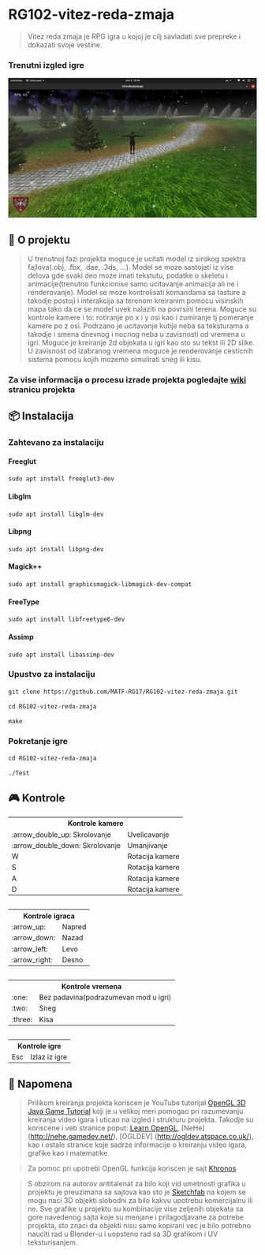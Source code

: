 # RG102-vitez-reda-zmaja

> Vitez reda zmaja je RPG igra u kojoj je cilj savladati sve prepreke i dokazati svoje vestine.

### Trenutni izgled igre
![Screen](screenshots/Program_Stage9.png?raw=true "Current program view")


##  :green_book: O projektu

> U trenutnoj fazi projekta moguce je ucitati model iz sirokog spektra fajlova(.obj, .fbx, .dae, .3ds, ...). Model se moze sastojati iz vise delova gde svaki deo moze imati tekstutu, podatke o skeletu i animacije(trenutno funkcionise samo ucitavanje animacija ali ne i renderovanje). Model se moze kontrolisati komandama sa tasture a takodje postoji i interakcija sa terenom kreiranim pomocu visinskih mapa tako da ce se model uvek nalaziti na povrsini terena. Moguce su kontrole kamere i to: rotiranje po x i y osi kao i zumiranje tj pomeranje kamere po z osi. Podrzano je ucitavanje kutije neba sa teksturama a takodje i smena dnevnog i nocnog neba u zavisnosti od vremena u igri. Moguce je kreiranje 2d objekata u igri kao sto su tekst ili 2D slike. U zavisnost od izabranog vremena moguce je renderovanje cesticnih sistema pomocu kojih mozemo simulirati sneg ili kisu.

### Za vise informacija o procesu izrade projekta pogledajte [wiki](https://github.com/MATF-RG18/RG146-vitez-reda-zmaja/wiki) stranicu projekta



## :package: Instalacija

### Zahtevano za instalaciju

#### Freeglut
```
sudo apt install freeglut3-dev
```

#### Libglm
```
sudo apt install libglm-dev
```

#### Libpng
```
sudo apt install libpng-dev
```
#### Magick++
```
sudo apt install graphicsmagick-libmagick-dev-compat

```
#### FreeType
```
sudo apt install libfreetype6-dev

```

#### Assimp
```
sudo apt install libassimp-dev

```


### Upustvo za instalaciju
```
git clone https://github.com/MATF-RG17/RG102-vitez-reda-zmaja.git
```
```
cd RG102-vitez-reda-zmaja
```
```
make
```

### Pokretanje igre
```
cd RG102-vitez-reda-zmaja
```
```
./Test
```

## :video_game: Kontrole
<table>
<tr>
    <th colspan="2">Kontrole kamere</th>
</tr>
<tr>
    <td>:arrow_double_up:  Skrolovanje</td><td>Uvelicavanje</td>
</tr>
<tr>
    <td>:arrow_double_down:  Skrolovanje</td><td>Umanjivanje</td>
</tr>
<tr>
    <td>W</td><td>Rotacija kamere</td>
</tr>
<tr>
    <td>S</td><td>Rotacija kamere</td>
</tr>
<tr>
    <td>A</td><td>Rotacija kamere</td>
</tr>
<tr>
    <td>D</td><td>Rotacija kamere</td>
</tr>
<table>

<table>
<tr>
    <th colspan="2">Kontrole igraca</th>
</tr>
<tr>
    <td>:arrow_up:</td><td>Napred</td>
</tr>
<tr>
    <td>:arrow_down:</td><td>Nazad</td>
</tr>
<tr>
    <td>:arrow_left:</td><td>Levo</td>
</tr>
<tr>
    <td>:arrow_right:</td><td>Desno</td>
</tr>
<table>

<table>
<tr>
    <th colspan="2">Kontrole vremena</th>
</tr>
<tr>
    <td>:one:</td><td>Bez padavina(podrazumevan mod u igri)</td>
</tr>
<tr>
    <td>:two:</td><td>Sneg</td>
</tr>
<tr>
    <td>:three:</td><td>Kisa</td>
</tr>
<table>

<table>
<tr>
    <th colspan="2">Kontrole igre</th>
</tr>
<tr>
    <td>Esc</td><td>Izlaz iz igre</td>
</tr>
<table>

##  :large_blue_circle: Napomena
> Prilikom kreiranja projekta koriscen je YouTube tutorijal [OpenGL 3D Java Game Tutorial](https://www.youtube.com/watch?v=VS8wlS9hF8E&list=PLRIWtICgwaX0u7Rf9zkZhLoLuZVfUksDP) koji je u velikoj meri pomogao pri razumevanju kreiranja video igara i uticao na izgled i strukturu projekta. Takodje su koriscene i veb stranice poput:  [Learn OpenGL](https://learnopengl.com/), [NeHe] (http://nehe.gamedev.net/), [OGLDEV] (http://ogldev.atspace.co.uk/), kao i ostale stranice koje sadrze informacije o kreiranju video igara, grafike kao i matematike.

> Za pomoc pri upotrebi OpenGL funkcija koriscen je sajt [Khronos](https://www.khronos.org/registry/OpenGL-Refpages/)

> S obzirom na autorov antitalenat za bilo koji vid umetnosti grafika u projektu je preuzimana sa sajtova kao sto je [Sketchfab](https://sketchfab.com/feed) na kojem se mogu naci 3D objekti slobodni za bilo kakvu upotrebu komercijalnu ili ne. Sve grafike u projektu su kombinacije vise zeljenih objekata sa gore navedenog sajta koje su menjane i prilagodjavane za potrebe projekta, sto znaci da objekti nisu samo kopirani vec je bilo potrebno nauciti rad u Blender-u i uopsteno rad sa 3D grafikom i UV teksturisanjem.
